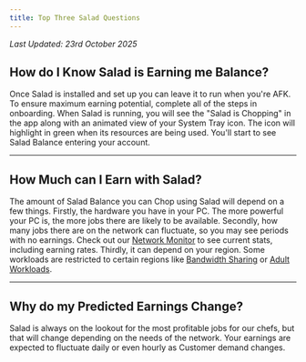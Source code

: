 ```yaml
---
title: Top Three Salad Questions
---
```


_Last Updated: 23rd October 2025_

## How do I Know Salad is Earning me Balance?

Once Salad is installed and set up you can leave it to run when you're AFK. To ensure maximum earning potential,
complete all of the steps in onboarding. When Salad is running, you will see the "Salad is Chopping" in the app along
with an animated view of your System Tray icon. The icon will highlight in green when its resources are being
used. You'll start to see Salad Balance entering your account.

---

## How Much can I Earn with Salad?

The amount of Salad Balance you can Chop using Salad will depend on a few things. Firstly, the hardware you have in your
PC. The more powerful your PC is, the more jobs there are likely to be available. Secondly, how many jobs there are on
the network can fluctuate, so you may see periods with no earnings. Check out our
[Network Monitor](/docs/faq/community/network-monitor) to see current stats, including earning rates. Thirdly, it can
depend on your region. Some workloads are restricted to certain regions like
[Bandwidth Sharing](/docs/faq/jobs/what-is-bandwidth-sharing) or
[Adult Workloads](/docs/guides/getting-jobs/workload-preferences).

---

## Why do my Predicted Earnings Change?

Salad is always on the lookout for the most profitable jobs for our chefs, but that will change depending on the needs
of the network. Your earnings are expected to fluctuate daily or even hourly as Customer demand changes.

